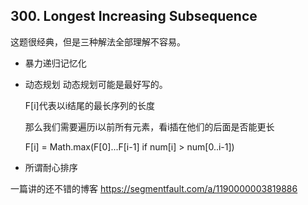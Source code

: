 ## 300. Longest Increasing Subsequence
这题很经典，但是三种解法全部理解不容易。

- 暴力递归记忆化
- 动态规划
    动态规划可能是最好写的。
    
    F[i]代表以i结尾的最长序列的长度
    
    那么我们需要遍历i以前所有元素，看i插在他们的后面是否能更长
    
    F[i] = Math.max(F[0]...F[i-1] if num[i] > num[0..i-1])
- 所谓耐心排序
    

一篇讲的还不错的博客
https://segmentfault.com/a/1190000003819886